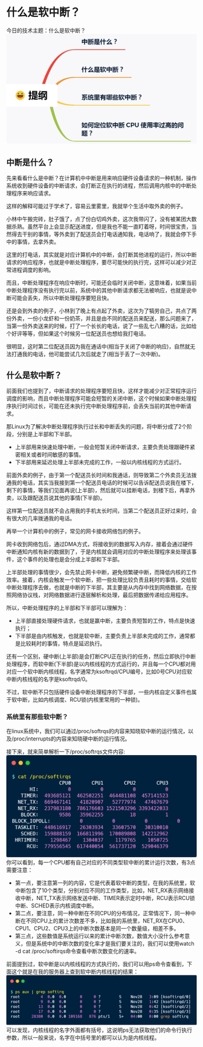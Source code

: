 #   什么是软中断？
今日的技术主题：什么是软中断？
![软中断提纲](./软中断提纲.webp)

##  中断是什么？
先来看看什么是中断？在计算机中中断是用来响应硬件设备请求的一种机制，操作系统收到硬件设备的中断请求，会打断正在执行的进程，然后调用内核中的中断处理程序来响应请求。

这样的解释可能过于学术了，容易云里雾里，我就举个生活中取外卖的例子。

小林中午搬完砖，肚子饿了，点了份白切鸡外卖，这次我带闪了，没有被某团大数据杀熟。虽然平台上会显示配送进度，但是我也不能一直盯着呀，时间很宝贵，当然得去干别的事情，等外卖到了配送员会打电话通知我，电话响了，我就会停下手中的事情，去拿外卖。

这里的打电话，其实就是对应计算机中的中断，会打断其他进程的运行，所以中断请求的响应程序，也就是中断处理程序，要尽可能快的执行完，这样可以减少对正常进程调度的影响。

而且，中断处理程序在响应中断时，可能还会临时关闭中断，这意味着，如果当前中断处理程序没有执行完以前，系统中的其他中断请求都无法被响应，也就是说中断可能会丢失，所以中断处理程序要短且快。

还是会到外卖的例子，小林到了晚上有点起了外卖，这次为了犒劳自己，共点了两份外卖，一份小龙虾和一份奶茶，并且是由不同的配送员来配送，那么问题来了，当第一份外卖送来的时候，打了一个长长的电话，说了一些乱七八糟的话，比如给个好评等等，但如果这个时候另一位配送员也想给我打电话。

很明显，这时第二位配送员因为我在通话中(相当于关闭了中断的响应)，自然就无法打通我的电话，他可能尝试几次后就走了(相当于丢了一次中断)。

##  什么是软中断？
前面我们也提到了，中断请求的处理程序要短且快，这样才能减少对正常程序运行调度的影响，而且中断处理程序可能会短暂的关闭中断，这个时候如果中断处理程序执行时间过长，可能在还未执行完中断处理程序前，会丢失当前的其他中断请求。

那Linux为了解决中断处理程序执行过长和中断丢失的问题，将中断分成了2个阶段，分别是上半部和下半部。

-   上半部用来快速处理中断，一般会短暂关闭中断请求，主要负责处理跟硬件紧密相关或者时间敏感的事情。
-   下半部用来延迟处理上半部未完成的工作，一般以内核线程的方式运行。

前面外卖的例子，由于第一个配送员长时间和我通话，则导致第二个外卖员无法拨通我的电话，其实当我接到第一个配送员电话的时候可以告诉配送员说我在楼下，剩下的事情，等我们见面再说(上半部)，然后就可以挂断电话，到楼下后，再拿外卖，以及跟配送员说其他的事情(下半部)。

这样第一位配送员就不会占用我的手机太长时间，当第二个配送员正好过来时，会有很大的几率拨通我的电话。

再举一个计算机中的例子，常见的网卡接收网络包的例子。

网卡收到网络包后，通过DMA方式，将接收到的数据写入内存，接着会通过硬件中断通知内核有新的数据到了，于是内核就会调用对应的中断处理程序来处理该事件，这个事件的处理也是会分成上半部和下半部。

上半部处理的事情很少，会先禁止网卡中断，避免频繁硬中断，而降低内核的工作效率。接着，内核会触发一个软中断，把一些处理比较负责且耗时的事情，交给软中断处理程序去做，也就是中断的下半部，其主要是从内存中找到网络数据，在按照网络协议栈，对网络数据进行逐层解析和处理，最后把数据传递给应用程序。

所以，中断处理程序的上半部和下半部可以理解为：
-   上半部直接处理硬件请求，也就是赢中断，主要负责短暂的工作，特点是快速执行；
-   下半部是由内核触发，也就是软中断，主要负责上半部未完成的工作，通常都是比较耗时的事情，特点是延迟执行。

还有一个区别，硬中断(上半部)是会打断CPU正在执行的任务，然后立即执行中断处理程序，而软中断(下半部)是以内核线程的方式运行的，并且每一个CPU都对用对应一个软中断内核线程，名字通常为ksoftrqd/CPU编号，比如0号CPU对应软中断内核线程的名字是ksoftrqd/0。

不过，软中断不只包括硬件设备中断处理程序的下半部，一些内核自定义事件也属于软中断，比如内核调度、RCU锁(内核里常用的一种锁)。

### 系统里有那些软中断？
在linux系统中，我们可以通过/proc/softrqs的内容来知晓软中断的运行情况，以及/proc/interrupts的内容来知晓硬中断的运行情况。

接下来，就来简单解析一下/proc/softrqs文件内容:
![softrqs](./softirqs.webp)
你可以看到，每一个CPU都有自己对应的不同类型软中断的累计运行次数，有3点需要注意：
-   第一点，要注意第一列的内容，它是代表着软中断的类型，在我的系统里，软中断包含了10个类型，分别对应不同的工作类型，比如，NET_RX表示网络接收中断，NET_TX表示网络发送中断、TIMER表示定时中断，RCU表示RCU锁中断、SCHED表示内核调度中断。
-   第二点，要注意，同一种中断在不同CPU的分布情况，正常情况下，同一种中断在不同CPU上的累计次数差不多，比如我的系统里，NET_RX在CPU0、CPU1、CPU2、CPU3上的中断次数基本是同一个数量级，相差不多。
-   第三点，这些数值是系统运行以来的累计中断次数，数值大小没什么参考意义，但是系统中的中断次数的变化率才是我们要关注的，我们可以使用watch -d cat /proc/softirqs命令查看中断次数变化的速率。

前面提到过，软中断是以内核线程的方式执行的，我们可以用ps命令查看到，下面这个就是在我的服务器上查到软中断内核线程的结果：
![ksoftirqd](./ksoftirqd.webp)
可以发现，内核线程的名字外面都有括号，这说明ps无法获取他们的命令行执行参数，所以一般来说，名字在中括号里的都可以认为是内核线程。

